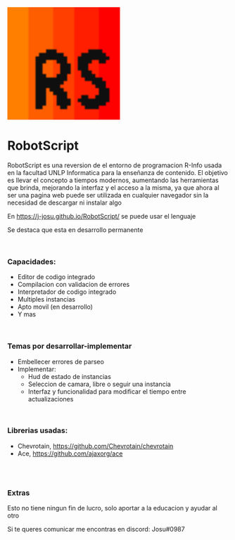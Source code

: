 <img src="./src/assets/svg/RobotScript-Icon.svg" alt="RobotScript icon" style="height: 16rem; width: 16rem;"/>

<br>

# RobotScript

RobotScript es una reversion de el entorno de programacion R-Info usada en la facultad UNLP Informatica para la enseñanza de contenido. El objetivo es llevar el concepto a tiempos modernos, aumentando las herramientas que brinda, mejorando la interfaz y el acceso a la misma, ya que ahora al ser una pagina web puede ser utilizada en cualquier navegador sin la necesidad de descargar ni instalar algo

En https://j-josu.github.io/RobotScript/ se puede usar el lenguaje

Se destaca que esta en desarrollo permanente

<br>

### Capacidades:

- Editor de codigo integrado
- Compilacion con validacion de errores
- Interpretador de codigo integrado
- Multiples instancias
- Apto movil (en desarrollo)
- Y mas

<br>

### Temas por desarrollar-implementar

- Embellecer errores de parseo
- Implementar:
    - Hud de estado de instancias
    - Seleccion de camara, libre o seguir una instancia
    - Interfaz y funcionalidad para modificar el tiempo entre actualizaciones

<br>

### Librerias usadas:

- Chevrotain, https://github.com/Chevrotain/chevrotain
- Ace, https://github.com/ajaxorg/ace


<br>
<br>

### Extras

Esto no tiene ningun fin de lucro, solo aportar a la educacion y ayudar al otro

Si te queres comunicar me encontras en discord: Josu#0987